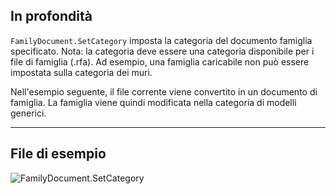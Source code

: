 ## In profondità
`FamilyDocument.SetCategory` imposta la categoria del documento famiglia specificato. Nota: la categoria deve essere una categoria disponibile per i file di famiglia (.rfa). Ad esempio, una famiglia caricabile non può essere impostata sulla categoria dei muri.

Nell'esempio seguente, il file corrente viene convertito in un documento di famiglia. La famiglia viene quindi modificata nella categoria di modelli generici.
___
## File di esempio

![FamilyDocument.SetCategory](./Revit.Application.FamilyDocument.SetCategory_img.jpg)
